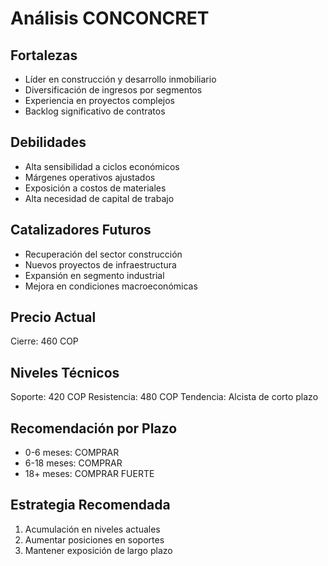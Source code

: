 # Análisis CONCONCRET

## Fortalezas

- Líder en construcción y desarrollo inmobiliario
- Diversificación de ingresos por segmentos
- Experiencia en proyectos complejos
- Backlog significativo de contratos

## Debilidades

- Alta sensibilidad a ciclos económicos
- Márgenes operativos ajustados
- Exposición a costos de materiales
- Alta necesidad de capital de trabajo

## Catalizadores Futuros

- Recuperación del sector construcción
- Nuevos proyectos de infraestructura
- Expansión en segmento industrial
- Mejora en condiciones macroeconómicas

## Precio Actual

Cierre: 460 COP

## Niveles Técnicos

Soporte: 420 COP
Resistencia: 480 COP
Tendencia: Alcista de corto plazo

## Recomendación por Plazo

- 0-6 meses: COMPRAR
- 6-18 meses: COMPRAR
- 18+ meses: COMPRAR FUERTE

## Estrategia Recomendada

1. Acumulación en niveles actuales
2. Aumentar posiciones en soportes
3. Mantener exposición de largo plazo
